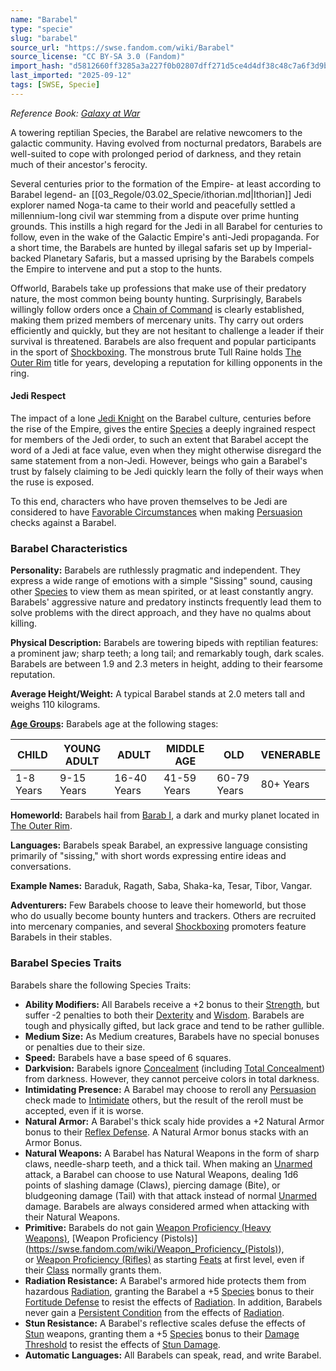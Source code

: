 ```yaml
---
name: "Barabel"
type: "specie"
slug: "barabel"
source_url: "https://swse.fandom.com/wiki/Barabel"
source_license: "CC BY-SA 3.0 (Fandom)"
import_hash: "d5812660ff3285a3a227f0b02807dff271d5ce4d4df38c48c7a6f3d9b7aa6cf9"
last_imported: "2025-09-12"
tags: [SWSE, Specie]
---
```

*Reference Book: [Galaxy at War](https://swse.fandom.com/wiki/Star_Wars_Saga_Edition_Galaxy_at_War)*

A towering reptilian Species, the Barabel are relative newcomers to the galactic community. Having evolved from nocturnal predators, Barabels are well-suited to cope with prolonged period of darkness, and they retain much of their ancestor's ferocity.

Several centuries prior to the formation of the Empire- at least according to Barabel legend- an [[03_Regole/03.02_Specie/ithorian.md|Ithorian]] Jedi explorer named Noga-ta came to their world and peacefully settled a millennium-long civil war stemming from a dispute over prime hunting grounds. This instills a high regard for the Jedi in all Barabel for centuries to follow, even in the wake of the Galactic Empire's anti-Jedi propaganda. For a short time, the Barabels are hunted by illegal safaris set up by Imperial-backed Planetary Safaris, but a massed uprising by the Barabels compels the Empire to intervene and put a stop to the hunts.

Offworld, Barabels take up professions that make use of their predatory nature, the most common being bounty hunting. Surprisingly, Barabels willingly follow orders once a [Chain of Command](https://swse.fandom.com/wiki/Chain_of_Command) is clearly established, making them prized members of mercenary units. Thy carry out orders efficiently and quickly, but they are not hesitant to challenge a leader if their survival is threatened. Barabels are also frequent and popular participants in the sport of [Shockboxing](https://swse.fandom.com/wiki/Shockboxing). The monstrous brute Tull Raine holds [The Outer Rim](https://swse.fandom.com/wiki/The_Outer_Rim) title for years, developing a reputation for killing opponents in the ring.

#### **Jedi Respect**

The impact of a lone [Jedi Knight](https://swse.fandom.com/wiki/Jedi_Knight) on the Barabel culture, centuries before the rise of the Empire, gives the entire [Species](https://swse.fandom.com/wiki/Species) a deeply ingrained respect for members of the Jedi order, to such an extent that Barabel accept the word of a Jedi at face value, even when they might otherwise disregard the same statement from a non-Jedi. However, beings who gain a Barabel's trust by falsely claiming to be Jedi quickly learn the folly of their ways when the ruse is exposed.

To this end, characters who have proven themselves to be Jedi are considered to have [Favorable Circumstances](https://swse.fandom.com/wiki/Favorable_Circumstances) when making [Persuasion](https://swse.fandom.com/wiki/Persuasion) checks against a Barabel.

### Barabel Characteristics
**Personality:** Barabels are ruthlessly pragmatic and independent. They express a wide range of emotions with a simple "Sissing" sound, causing other [Species](https://swse.fandom.com/wiki/Species) to view them as mean spirited, or at least constantly angry. Barabels' aggressive nature and predatory instincts frequently lead them to solve problems with the direct approach, and they have no qualms about killing.

**Physical Description:** Barabels are towering bipeds with reptilian features: a prominent jaw; sharp teeth; a long tail; and remarkably tough, dark scales. Barabels are between 1.9 and 2.3 meters in height, adding to their fearsome reputation.

**Average Height/Weight:** A typical Barabel stands at 2.0 meters tall and weighs 110 kilograms.

**[Age Groups](https://swse.fandom.com/wiki/Age_Groups):** Barabels age at the following stages:

| CHILD | YOUNG ADULT | ADULT | MIDDLE AGE | OLD | VENERABLE |
| --- | --- | --- | --- | --- | --- |
| 1-8 Years | 9-15 Years | 16-40 Years | 41-59 Years | 60-79 Years | 80+ Years |

**Homeworld:** Barabels hail from [Barab I](https://swse.fandom.com/wiki/Barab_I), a dark and murky planet located in [The Outer Rim](https://swse.fandom.com/wiki/The_Outer_Rim).

**Languages:** Barabels speak Barabel, an expressive language consisting primarily of "sissing," with short words expressing entire ideas and conversations.

**Example Names:** Baraduk, Ragath, Saba, Shaka-ka, Tesar, Tibor, Vangar.

**Adventurers:** Few Barabels choose to leave their homeworld, but those who do usually become bounty hunters and trackers. Others are recruited into mercenary companies, and several [Shockboxing](https://swse.fandom.com/wiki/Shockboxing) promoters feature Barabels in their stables.

### Barabel Species Traits
Barabels share the following Species Traits:

- **Ability Modifiers:** All Barabels receive a +2 bonus to their [Strength](https://swse.fandom.com/wiki/Strength), but suffer -2 penalties to both their [Dexterity](https://swse.fandom.com/wiki/Dexterity) and [Wisdom](https://swse.fandom.com/wiki/Wisdom). Barabels are tough and physically gifted, but lack grace and tend to be rather gullible.
- **Medium Size:** As Medium creatures, Barabels have no special bonuses or penalties due to their size.
- **Speed:** Barabels have a base speed of 6 squares.
- **Darkvision:** Barabels ignore [Concealment](https://swse.fandom.com/wiki/Concealment) (including [Total Concealment](https://swse.fandom.com/wiki/Total_Concealment)) from darkness. However, they cannot perceive colors in total darkness.
- **Intimidating Presence:** A Barabel may choose to reroll any [Persuasion](https://swse.fandom.com/wiki/Persuasion) check made to [Intimidate](https://swse.fandom.com/wiki/Intimidate) others, but the result of the reroll must be accepted, even if it is worse.
- **Natural Armor:** A Barabel's thick scaly hide provides a +2 Natural Armor bonus to their [Reflex Defense](https://swse.fandom.com/wiki/Reflex_Defense). A Natural Armor bonus stacks with an Armor Bonus.
- **Natural Weapons:** A Barabel has Natural Weapons in the form of sharp claws, needle-sharp teeth, and a thick tail. When making an [Unarmed](https://swse.fandom.com/wiki/Unarmed) attack, a Barabel can choose to use Natural Weapons, dealing 1d6 points of slashing damage (Claws), piercing damage (Bite), or bludgeoning damage (Tail) with that attack instead of normal [Unarmed](https://swse.fandom.com/wiki/Unarmed) damage. Barabels are always considered armed when attacking with their Natural Weapons.
- **Primitive:** Barabels do not gain [Weapon Proficiency (Heavy Weapons)](https://swse.fandom.com/wiki/Weapon_Proficiency_(Heavy_Weapons)), [Weapon Proficiency (Pistols)](https://swse.fandom.com/wiki/Weapon_Proficiency_(Pistols)), or [Weapon Proficiency (Rifles)](https://swse.fandom.com/wiki/Weapon_Proficiency_(Rifles)) as starting [Feats](https://swse.fandom.com/wiki/Feats) at first level, even if their [Class](https://swse.fandom.com/wiki/Class) normally grants them.
- **Radiation Resistance:** A Barabel's armored hide protects them from hazardous [Radiation](https://swse.fandom.com/wiki/Radiation), granting the Barabel a +5 [Species](https://swse.fandom.com/wiki/Species) bonus to their [Fortitude Defense](https://swse.fandom.com/wiki/Fortitude_Defense) to resist the effects of [Radiation](https://swse.fandom.com/wiki/Radiation). In addition, Barabels never gain a [Persistent Condition](https://swse.fandom.com/wiki/Persistent_Condition) from the effects of [Radiation](https://swse.fandom.com/wiki/Radiation).
- **Stun Resistance:** A Barabel's reflective scales defuse the effects of [Stun](https://swse.fandom.com/wiki/Stun) weapons, granting them a +5 [Species](https://swse.fandom.com/wiki/Species) bonus to their [Damage Threshold](https://swse.fandom.com/wiki/Damage_Threshold) to resist the effects of [Stun Damage](https://swse.fandom.com/wiki/Stun_Damage).
- **Automatic Languages:** All Barabels can speak, read, and write Barabel.